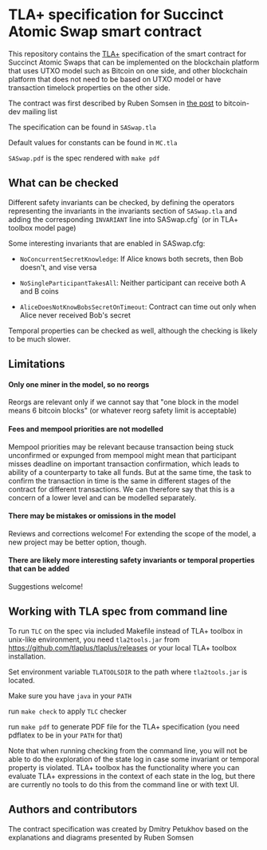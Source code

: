 # TLA+ specification for Succinct Atomic Swap smart contract

This repository contains the [TLA+](https://lamport.azurewebsites.net/tla/tla.html)
specification of the smart contract for Succinct Atomic Swaps
that can be implemented on the blockchain platform that uses UTXO model
such as Bitcoin on one side, and other blockchain platform that does not need
to be based on UTXO model or have transaction timelock properties
on the other side.

The contract was first described by Ruben Somsen in
[the post](https://lists.linuxfoundation.org/pipermail/bitcoin-dev/2020-May/017846.html)
 to bitcoin-dev mailing list

The specification can be found in `SASwap.tla`

Default values for constants can be found in `MC.tla`

`SASwap.pdf` is the spec rendered with `make pdf`

## What can be checked

Different safety invariants can be checked, by defining the
operators representing the invariants in the invariants section
of `SASwap.tla` and adding the corresponding `INVARIANT` line
into SASwap.cfg` (or in TLA+ toolbox model page)

Some interesting invariants that are enabled in SASwap.cfg:

- `NoConcurrentSecretKnowledge`:
  If Alice knows both secrets, then Bob doesn't, and vise versa

- `NoSingleParticipantTakesAll`:
  Neither participant can receive both A and B coins

- `AliceDoesNotKnowBobsSecretOnTimeout`:
  Contract can time out only when Alice never received Bob's secret

Temporal properties can be checked as well, although the checking
is likely to be much slower.

## Limitations

#### Only one miner in the model, so no reorgs

Reorgs are relevant only if we cannot say that
"one block in the model means 6 bitcoin blocks"
(or whatever reorg safety limit is acceptable)

#### Fees and mempool priorities are not modelled

Mempool priorities may be relevant because transaction being stuck
unconfirmed or expunged from mempool might mean that participant
misses deadline on important transaction confirmation, which leads
to ability of a counterparty to take all funds. But at the same time,
the task to confirm the transaction in time is the same in different
stages of the contract for different transactions. We can therefore
say that this is a concern of a lower level and can be modelled
separately.

#### There may be mistakes or omissions in the model

Reviews and corrections welcome! For extending the scope of the model,
a new project may be better option, though.

#### There are likely more interesting safety invariants or temporal properties that can be added

Suggestions welcome!

## Working with TLA spec from command line

To run `TLC` on the spec via included Makefile instead of
TLA+ toolbox in unix-like environment, you need `tla2tools.jar`
from https://github.com/tlaplus/tlaplus/releases or your local
TLA+ toolbox installation.

Set environment variable `TLATOOLSDIR` to the path where
`tla2tools.jar` is located.

Make sure you have `java` in your `PATH`

run `make check` to apply `TLC` checker

run `make pdf` to generate PDF file for the TLA+ specification
(you need pdflatex to be in your `PATH` for that)

Note that when running checking from the command line, you will
not be able to do the exploration of the state log in case some
invariant or temporal property is violated. TLA+ toolbox has
the functionality where you can evaluate TLA+ expressions in
the context of each state in the log, but there are currently
no tools to do this from the command line or with text UI.

## Authors and contributors

The contract specification was created by Dmitry Petukhov
based on the explanations and diagrams presented by Ruben Somsen
